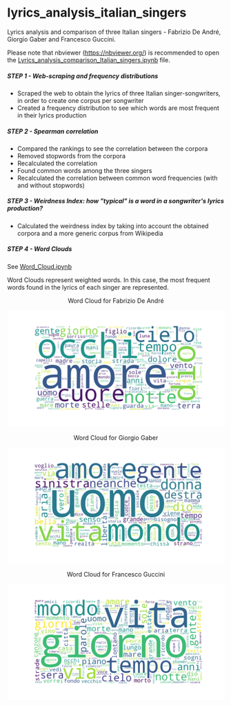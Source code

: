 # lyrics_analysis_italian_singers
Lyrics analysis and comparison of three Italian singers - Fabrizio De André, Giorgio Gaber and Francesco Guccini.

Please note that nbviewer (https://nbviewer.org/) is recommended to open the [Lyrics_analysis_comparison_Italian_singers.ipynb](Lyrics_analysis_comparison_Italian_singers.ipynb) file.

##### STEP 1 - Web-scraping and frequency distributions

- Scraped the web to obtain the lyrics of three Italian singer-songwriters, in order to create one corpus per songwriter
- Created a frequency distribution to see which words are most frequent in their lyrics production

##### STEP 2 - Spearman correlation

- Compared the rankings to see the correlation between the corpora
- Removed stopwords from the corpora
- Recalculated the correlation
- Found common words among the three singers
- Recalculated the correlation between common word frequencies (with and without stopwords)

##### STEP 3 - Weirdness Index: how "typical" is a word in a songwriter's lyrics production?

- Calculated the weirdness index by taking into account the obtained corpora and a more generic corpus from Wikipedia

##### STEP 4 - Word Clouds

See [Word_Cloud.ipynb](Word_Cloud.ipynb)

Word Clouds represent weighted words. In this case, the most frequent words found in the lyrics of each singer are represented.  


<p align='center'>
Word Cloud for Fabrizio De André  
 </p>
 
![De André](word_cloud_de_andre.png)

<p align='center'>
Word Cloud for Giorgio Gaber
 </p>

![Gaber](word_cloud_gaber.png)
 
 
 <p align='center'>
Word Cloud for Francesco Guccini 
 </p>
 
 ![Guccini](word_cloud_guccini.png)
